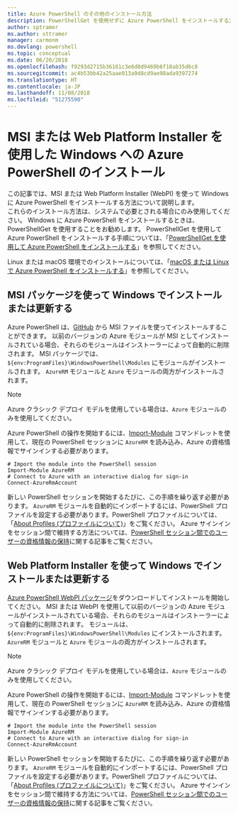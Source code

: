 ```yaml
---
title: Azure PowerShell のその他のインストール方法
description: PowerShellGet を使用せずに Azure PowerShell をインストールする方法
author: sptramer
ms.author: sttramer
manager: carmonm
ms.devlang: powershell
ms.topic: conceptual
ms.date: 06/20/2018
ms.openlocfilehash: f9293d2715b36161c3e6d0d9469b6f18ab35d6c8
ms.sourcegitcommit: ac4b53bb42a25aae013a9d8cd9ae98ada9397274
ms.translationtype: HT
ms.contentlocale: ja-JP
ms.lasthandoff: 11/08/2018
ms.locfileid: "51275590"
---
```

# <a name="install-azure-powershell-on-windows-with-msi-or-web-platform-installer"></a>MSI または Web Platform Installer を使用した Windows への Azure PowerShell のインストール

この記事では、MSI または Web Platform Installer (WebPI) を使って Windows に Azure PowerShell をインストールする方法について説明します。  
これらのインストール方法は、システムで必要とされる場合にのみ使用してください。 Windows に Azure PowerShell をインストールするときは、PowerShellGet を使用することをお勧めします。 PowerShellGet を使用して Azure PowerShell をインストールする手順については、「[PowerShellGet を使用して Azure PowerShell をインストールする](install-azurerm-ps.md)」を参照してください。

Linux または macOS 環境でのインストールについては、「[macOS または Linux で Azure PowerShell をインストールする](install-azurermps-maclinux.md)」を参照してください。

## <a name="install-or-update-on-windows-using-the-msi-package"></a>MSI パッケージを使って Windows でインストールまたは更新する

Azure PowerShell は、[GitHub](https://github.com/Azure/azure-powershell/releases/tag/v5.7.0-April2018) から MSI ファイルを使ってインストールすることができます。 以前のバージョンの Azure モジュールが MSI としてインストールされている場合、それらのモジュールはインストーラーによって自動的に削除されます。 MSI パッケージでは、`${env:ProgramFiles}\WindowsPowerShell\Modules` にモジュールがインストールされます。 `AzureRM` モジュールと `Azure` モジュールの両方がインストールされます。

> [!NOTE]
> Azure クラシック デプロイ モデルを使用している場合は、`Azure` モジュールのみを使用してください。

Azure PowerShell の操作を開始するには、[Import-Module](/powershell/module/Microsoft.PowerShell.Core/Import-Module) コマンドレットを使用して、現在の PowerShell セッションに `AzureRM` を読み込み、Azure の資格情報でサインインする必要があります。

```powershell-interactive
# Import the module into the PowerShell session
Import-Module AzureRM
# Connect to Azure with an interactive dialog for sign-in
Connect-AzureRmAccount
```

新しい PowerShell セッションを開始するたびに、この手順を繰り返す必要があります。 `AzureRM` モジュールを自動的にインポートするには、PowerShell プロファイルを設定する必要があります。PowerShell プロファイルについては、「[About Profiles (プロファイルについて)](/powershell/module/microsoft.powershell.core/about/about_profiles)」をご覧ください。
Azure サインインをセッション間で維持する方法については、[PowerShell セッション間でのユーザーの資格情報の保持](context-persistence.md)に関する記事をご覧ください。

## <a name="install-or-update-on-windows-using-the-web-platform-installer"></a>Web Platform Installer を使って Windows でインストールまたは更新する

[Azure PowerShell WebPI パッケージ](http://aka.ms/webpi-azps)をダウンロードしてインストールを開始してください。 MSI または WebPI を使用して以前のバージョンの Azure モジュールがインストールされている場合、それらのモジュールはインストーラーによって自動的に削除されます。 モジュールは、`${env:ProgramFiles}\WindowsPowerShell\Modules` にインストールされます。 `AzureRM` モジュールと `Azure` モジュールの両方がインストールされます。

> [!NOTE]
> Azure クラシック デプロイ モデルを使用している場合は、`Azure` モジュールのみを使用してください。

Azure PowerShell の操作を開始するには、[Import-Module](/powershell/module/Microsoft.PowerShell.Core/Import-Module) コマンドレットを使用して、現在の PowerShell セッションに `AzureRM` を読み込み、Azure の資格情報でサインインする必要があります。

```powershell-interactive
# Import the module into the PowerShell session
Import-Module AzureRM
# Connect to Azure with an interactive dialog for sign-in
Connect-AzureRmAccount
```

新しい PowerShell セッションを開始するたびに、この手順を繰り返す必要があります。 `AzureRM` モジュールを自動的にインポートするには、PowerShell プロファイルを設定する必要があります。PowerShell プロファイルについては、「[About Profiles (プロファイルについて)](/powershell/module/microsoft.powershell.core/about/about_profiles)」をご覧ください。
Azure サインインをセッション間で維持する方法については、[PowerShell セッション間でのユーザーの資格情報の保持](context-persistence.md)に関する記事をご覧ください。
